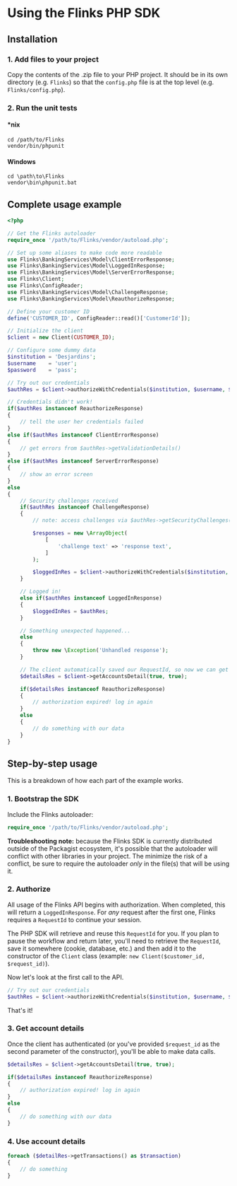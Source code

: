 # Using the Flinks PHP SDK
## Installation
### 1. Add files to your project
Copy the contents of the .zip file to your PHP project. It should be in its own directory (e.g. `Flinks`) so that the
`config.php` file is at the top level (e.g. `Flinks/config.php`).

### 2. Run the unit tests
#### *nix
```
cd /path/to/Flinks
vendor/bin/phpunit
```

#### Windows
```
cd \path\to\Flinks
vendor\bin\phpunit.bat
```

## Complete usage example
```php
<?php

// Get the Flinks autoloader
require_once '/path/to/Flinks/vendor/autoload.php';

// Set up some aliases to make code more readable
use Flinks\BankingServices\Model\ClientErrorResponse;
use Flinks\BankingServices\Model\LoggedInResponse;
use Flinks\BankingServices\Model\ServerErrorResponse;
use Flinks\Client;
use Flinks\ConfigReader;
use Flinks\BankingServices\Model\ChallengeResponse;
use Flinks\BankingServices\Model\ReauthorizeResponse;

// Define your customer ID
define('CUSTOMER_ID', ConfigReader::read()['CustomerId']);

// Initialize the client
$client = new Client(CUSTOMER_ID);

// Configure some dummy data
$institution = 'Desjardins';
$username    = 'user';
$password    = 'pass';

// Try out our credentials
$authRes = $client->authorizeWithCredentials($institution, $username, $password);

// Credentials didn't work!
if($authRes instanceof ReauthorizeResponse)
{
	// tell the user her credentials failed
}
else if($authRes instanceof ClientErrorResponse)
{
	// get errors from $authRes->getValidationDetails()
}
else if($authRes instanceof ServerErrorResponse)
{
	// show an error screen
}
else
{
	// Security challenges received
	if($authRes instanceof ChallengeResponse)
	{
		// note: access challenges via $authRes->getSecurityChallenges();

		$responses = new \ArrayObject(
			[
				'challenge text' => 'response text',
			]
		);

		$loggedInRes = $client->authorizeWithCredentials($institution, $username, $password, true, $responses);
	}

	// Logged in!
	else if($authRes instanceof LoggedInResponse)
	{
		$loggedInRes = $authRes;
	}

	// Something unexpected happened...
	else
	{
		throw new \Exception('Unhandled response');
	}

	// The client automatically saved our RequestId, so now we can get some data!
	$detailsRes = $client->getAccountsDetail(true, true);

	if($detailsRes instanceof ReauthorizeResponse)
	{
		// authorization expired! log in again
	}
	else
	{
		// do something with our data
	}
}
```

## Step-by-step usage
This is a breakdown of how each part of the example works.
### 1. Bootstrap the SDK
Include the Flinks autoloader:
```php
require_once '/path/to/Flinks/vendor/autoload.php';
```
**Troubleshooting note:** because the Flinks SDK is currently distributed outside of the Packagist ecosystem, it's possible
that the autoloader will conflict with other libraries in your project. The minimize the risk of a conflict, be sure to
require the autoloader _only_ in the file(s) that will be using it.

### 2. Authorize
All usage of the Flinks API begins with authorization. When completed, this will return a `LoggedInResponse`. For
_any_ request after the first one, Flinks requires a `RequestId` to continue your session.

The PHP SDK will retrieve and reuse this `RequestId` for you. If you plan to pause the workflow and return later,
you'll need to retrieve the `RequestId`, save it somewhere (cookie, database, etc.) and then add it to the constructor
of the `Client` class (example: `new Client($customer_id, $request_id)`).

Now let's look at the first call to the API.

```php
// Try out our credentials
$authRes = $client->authorizeWithCredentials($institution, $username, $password);
```

That's it!

### 3. Get account details
Once the client has authenticated (or you've provided `$request_id` as the second parameter of the constructor),
you'll be able to make data calls.

```php
$detailsRes = $client->getAccountsDetail(true, true);

if($detailsRes instanceof ReauthorizeResponse)
{
    // authorization expired! log in again
}
else
{
    // do something with our data
}
```

### 4. Use account details
```php
foreach ($detailRes->getTransactions() as $transaction)
{
    // do something
}
```